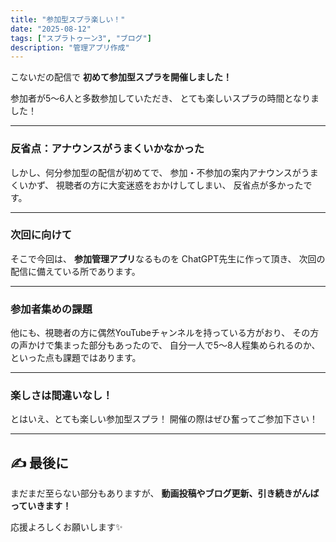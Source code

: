 ```yaml
---
title: "参加型スプラ楽しい！"
date: "2025-08-12"
tags: ["スプラトゥーン3", "ブログ"]
description: "管理アプリ作成"
---
```


こないだの配信で
**初めて参加型スプラを開催しました！**

参加者が5〜6人と多数参加していただき、
とても楽しいスプラの時間となりました！

---

### 反省点：アナウンスがうまくいかなかった

しかし、何分参加型の配信が初めてで、
参加・不参加の案内アナウンスがうまくいかず、
視聴者の方に大変迷惑をおかけしてしまい、
反省点が多かったです。

---

### 次回に向けて

そこで今回は、
**参加管理アプリ**なるものを
ChatGPT先生に作って頂き、
次回の配信に備えている所であります。

---

### 参加者集めの課題

他にも、視聴者の方に偶然YouTubeチャンネルを持っている方がおり、
その方の声かけで集まった部分もあったので、
自分一人で5〜8人程集められるのか、といった点も課題ではあります。

---

### 楽しさは間違いなし！

とはいえ、とても楽しい参加型スプラ！
開催の際はぜひ奮ってご参加下さい！

---

## ✍️ 最後に

まだまだ至らない部分もありますが、
**動画投稿やブログ更新、引き続きがんばっていきます！**

応援よろしくお願いします✨
